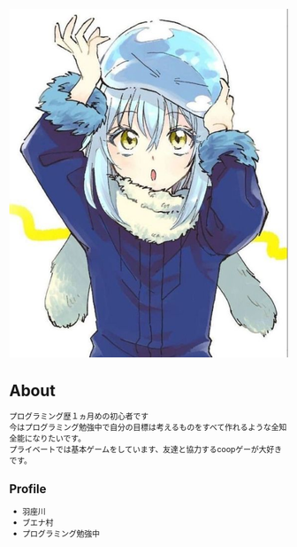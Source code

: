 ![ディスコードのアイコンこれにしてる](55b294b7ae0c8ffc34e669fd22c7b5b1.jpg)

# About
プログラミング歴１ヵ月めの初心者です  
今はプログラミング勉強中で自分の目標は考えるものをすべて作れるような全知全能になりたいです。  
プライベートでは基本ゲームをしています、友達と協力するcoopゲーが大好きです。

## Profile
- 羽座川
- ブエナ村
- プログラミング勉強中
